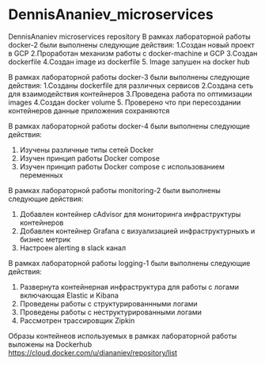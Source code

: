 # DennisAnaniev_microservices
DennisAnaniev microservices repository
В  рамках лабораторной работы docker-2 были выполнены следующие действия:
1.Создан новый проект в GCP
2.Проработан механизм работы с docker-machine и GCP
3.Создан dockerfile
4.Создан image из dockerfile
5. Image запушен на docker hub


В  рамках лабораторной работы docker-3 были выполнены следующие действия:
1.Созданы dockerfile для различных сервисов
2.Создана сеть для взаимодействия контейнеров
3.Проведена работа по оптимизации images
4.Создан docker volume
5. Проверено что при пересоздании контейнеров данные приложения сохраняются


В  рамках лабораторной работы docker-4 были выполнены следующие действия:
1. Изучены различные типы сетей Docker
2. Изучен принцип работы Docker compose
3. Изучен принцип работы Docker compose c использованием переменных


В  рамках лабораторной работы monitoring-2 были выполнены следующие действия:
1. Добавлен контейнер cAdvisor для мониторинга инфраструктуры контейнеров
2. Добавлен контейнер Grafana c визуализацией инфраструктурныхъ и бизнес метрик
3. Настроен alerting в slack канал

В  рамках лабораторной работы logging-1 были выполнены следующие действия:
1. Развернута контейнерная инфраструктура для работы с логами включающая Elastic и Kibana
2. Проведены работы с структурированнными логами
3. Проведены работы с неструктурированными логами
4. Рассмотрен трассировщик Zipkin

Образы контейнеов используемых в рамках лабораторной работы выложены на Dockerhub
https://cloud.docker.com/u/diananiev/repository/list

